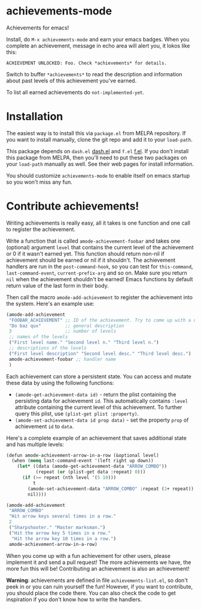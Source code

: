 # achievements-mode

Achievements for emacs!

Install, do `M-x achievements-mode` and earn your emacs badges. When you complete an achievement, message in echo area will alert you, it lokos like this:

    ACHIEVEMENT UNLOCKED: Foo. Check *achievements* for details.

Switch to buffer `*achievements*` to read the description and information about past levels of this achievement you've earned.

To list all earned achievements do `not-implemented-yet`.

# Installation

The easiest way is to install this via `package.el` from MELPA repository. If you want to install manually, clone the git repo and add it to your `load-path`.

This package depends on `dash.el` [dash.el](https://github.com/magnars/dash.el) and `f.el` [f.el](https://github.com/rejeep/f.el). If you don't install this package from MELPA, then you'll need to put these two packages on your `load-path` manually as well. See their web pages for install information.

You should customize `achievements-mode` to enable itself on emacs startup so you won't miss any fun.

# Contribute achievements!

Writing achievements is really easy, all it takes is one function and one call to register the achievement.

Write a function that is called `amode-achievement-foobar` and takes one (optional) argument `level` that contains the current level of the achievement or 0 if it wasn't earned yet. This function should return non-nil if achievement should be earned or nil if it shouldn't. The achievement handlers are run in the `post-command-hook`, so you can test for `this-command`, `last-command-event`, `current-prefix-arg` and so on. Make sure you return `nil` when the achievement shouldn't be earned! Emacs functions by default return value of the last form in their body.

Then call the macro `amode-add-achievement` to register the achievement into the system. Here's an example use:

```scheme
(amode-add-achievement
 "FOOBAR_ACHIEVEMENT" ;; ID of the achievement. Try to come up with a unique descriptive string
 "Do baz qux"         ;; general description
 3                    ;; number of levels
 ;; names of the levels
 ("First level name." "Second level n." "Third level n.")
 ;; descriptions of the levels
 ("First level description" "Second level desc." "Third level desc.")
 amode-achievement-foobar ;; handler name
 )
```

Each achievement can store a persistent state. You can access and mutate these data by  using the following functions:

* `(amode-get-achievement-data id)` - return the plist containing the persisting data for achievement `id`. This automatically contains `:level` attribute containing the current level of this achievement. To further query this plist, use `(plist-get plist :property)`.
* `(amode-set-achievement-data id prop data)` - set the property `prop` of achievement `id` to `data`.

Here's a complete example of an achievement that saves additional state and has multiple levels:

```scheme
(defun amode-achievement-arrow-in-a-row (&optional level)
  (when (memq last-command-event '(left right up down))
    (let* ((data (amode-get-achievement-data "ARROW_COMBO"))
           (repeat (or (plist-get data :repeat) 0)))
      (if (>= repeat (nth level '(5 10)))
          t
        (amode-set-achievement-data "ARROW_COMBO" :repeat (1+ repeat))
        nil))))

(amode-add-achievement
 "ARROW_COMBO"
 "Hit arrow keys several times in a row."
 2
 ("Sharpshooter." "Master marksman.")
 ("Hit the arrow key 5 times in a row."
  "Hit the arrow key 10 times in a row.")
 amode-achievement-arrow-in-a-row)
```

When you come up with a fun achievement for other users, please implement it and send a pull request! The more achievements we have, the more fun this will be! Contributing an achievement is also an achievement!

**Warning**: achievements are defined in file `achievements-list.el`, so don't peek in or you can ruin yourself the fun! However, if you want to contribute, you should place the code there. You can also check the code to get inspiration if you don't know how to write the handlers.
